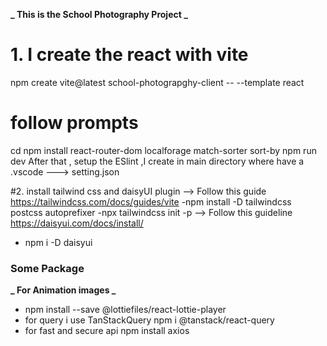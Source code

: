 **_ This is the School Photography Project _**

# 1. I create the react with vite

npm create vite@latest school-photograpghy-client -- --template react

# follow prompts

cd <your new project directory>
npm install react-router-dom localforage match-sorter sort-by
npm run dev
After that , setup the ESlint ,I create in main directory
where have a .vscode ---> setting.json

#2. install tailwind css and daisyUI plugin
--> Follow this guide
https://tailwindcss.com/docs/guides/vite
-npm install -D tailwindcss postcss autoprefixer
-npx tailwindcss init -p
--> Follow this guideline
https://daisyui.com/docs/install/

- npm i -D daisyui

### Some Package

**_ For Animation images _**

- npm install --save @lottiefiles/react-lottie-player
- for query i use TanStackQuery npm i @tanstack/react-query
- for fast and secure api npm install axios

